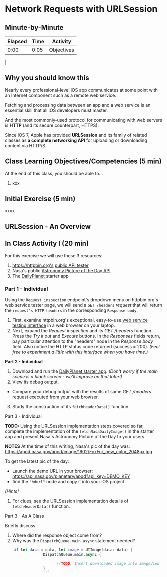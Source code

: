 # Network Requests with URLSession

## Minute-by-Minute

| **Elapsed** | **Time**  | **Activity**                        |
| ----------- | --------- | ----------------------------------- |
| 0:00        | 0:05      | Objectives                          |
|

## Why you should know this
Nearly every professional-level iOS app communicates at some point with an Internet component such as a remote web service.

Fetching and processing data between an app and a web service is an essential skill that all iOS developers must master.

And the most commonly-used protocol for communicating with web servers is **HTTP** (and its secure counterpart, HTTPS).

Since iOS 7, Apple has provided **URLSession** and its family of related classes as **a complete networking API** for uploading or downloading content via HTTP/S.

<!--
**HTTP** and **HTTPS** are robust and stable protocols. They have been widely used in web browsers for a long time. They offer several performance and security advantages, as well as a mature base of easy-to-use development and analysis tools.

to make GET and POST network requests...
-->

## Class Learning Objectives/Competencies (5 min)
At the end of this class, you should be able to...

1. xxx

## Initial Exercise (5 min)
xxxx


## URLSession - An Overview


<!-- Add graphic and/o code samples -->


## In Class Activity I (20 min)

For this exercise we will use these 3 resources:
1.  https://httpbin.org's [public API tester](https://httpbin.org/#/Request_inspection/get_headers)
2. Nasa's public [Astronomy Picture of the Day API](https://api.nasa.gov/api.html)
3. The [DailyPlanet](https://github.com/VanderDev1/DailyPlanet) starter app

### Part 1 - Individual

Using the `Request inspection` endpoint's dropdown menu on httpbin.org's web service tester page, we will send a `GET /headers` *request* that will return the `request's HTTP headers` in the corresponding `Response body`.

1. First, examine httpbin.org's exceptional, easy-to-use [web service testing interface](https://httpbin.org) in a web browser on your laptop.
2. Next, expand the *Request inspection* and its *GET /headers* function. Press the *Try it out* and *Execute* buttons. In the *Responses* fields return, pay particular attention to the "headers" node in the *Response body* field. Also notice the HTTP status code returned (success = 200).
*(Feel free to experiment a little with this interface when you have time.)*

**Part 2 - Individual**

1. Download and run the [DailyPlanet starter app](https://github.com/VanderDev1/DailyPlanet).
*(Don't worry if the main scene is a blank screen - we'll improve on that later!)*
2. View its debug output.
- Compare your debug output with the results of same *GET /headers* request executed from your web browser.
3. Study the construction of its `fetchHeaderData()` function.

Part 3 - Individual

**TODO:** Using the URLSession implementation steps covered so far, complete the implementation of the `fetchNasaDailyImage()` in the starter app and present Nasa's Astronomy Picture of the Day to your users.

**NOTES**
At the time of this writing, Nasa's pic of the day was:
https://apod.nasa.gov/apod/image/1902/FoxFur_new_color_2048px.jpg

To get the latest pic of the day:
- Launch the demo URL in your browser:
https://api.nasa.gov/planetary/apod?api_key=DEMO_KEY
- find the `"hdurl"` node and copy it into your iOS project

*[Hints]*
1. For clues, see the URLSession implementation details of `fetchHeaderData()` function.

Part 3 - As A Class

  Briefly discuss..

1. Where did the response object come from?
2. Why was the `DispatchQueue.main.async` statement needed?

``` Swift
    if let data = data, let image = UIImage(data: data) {
                 DispatchQueue.main.async {

                       //TODO: Insert downloaded image into imageView
                 }
                 ```
